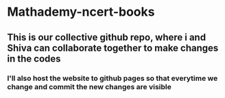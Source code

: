 # Mathademy-ncert-books
## This is our collective github repo, where i and Shiva can collaborate together to make changes in the codes
### I'll also host the website to github pages so that everytime we change and commit the new changes are visible
